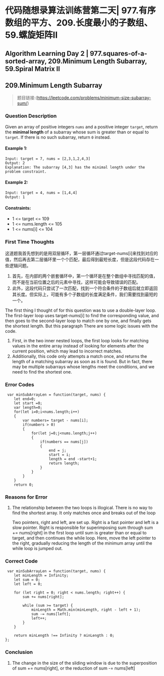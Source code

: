 # 代码随想录算法训练营第二天| 977.有序数组的平方、209.长度最小的子数组、59.螺旋矩阵II
## Algorithm Learning Day 2 | 977.squares-of-a-sorted-array, 209.Minimum Length Subarray, 59.Spiral Matrix II

## 209.Minimum Length Subarray
> 题目链接:(https://leetcode.com/problems/minimum-size-subarray-sum/)

### Question Description
Given an array of positive integers `nums` and a positive integer `target`, return the **minimal length** of a subarray whose sum is greater than or equal to `target`. If there is no such subarray, return `0` instead.

#### Example 1:
```
Input: target = 7, nums = [2,3,1,2,4,3]
Output: 2
Explanation: The subarray [4,3] has the minimal length under the problem constraint.
```
#### Example 2:
```
Input: target = 4, nums = [1,4,4]
Output: 1
```
#### Constraints:
- 1 <= target <= 109
- 1 <= nums.length <= 105
- 1 <= nums[i] <= 104

### First Time Thoughts
这道题我首先想到的是用双层循环，第一层循环通过target-nums[i]来找到对应的值，然后再去第二层循环里一个个匹配，最后得到最短长度，但是这段代码存在一些逻辑问题。<br>
  1. 首先，在内部的两个嵌套循环中，第一个循环是在整个数组中寻找匹配的值，而不是在当前位置之后的元素中寻找，这样可能会导致错误的匹配。<br>
  2. 此外，这段代码只尝试了一次匹配，找到一个符合条件的子数组后就立即返回其长度。但实际上，可能有多个子数组的长度满足条件，我们需要找到最短的一个。<br>

The first thing I thought of for this question was to use a double-layer loop. The first-layer loop uses target-nums[i] to find the corresponding value, and then goes to the second-layer loop to match one by one, and finally gets the shortest length. But this paragraph There are some logic issues with the code. <br>
  1. First, in the two inner nested loops, the first loop looks for matching values in the entire array instead of looking for elements after the current position, which may lead to incorrect matches.<br>
  2. Additionally, this code only attempts a match once, and returns the length of a matching subarray as soon as it is found. But in fact, there may be multiple subarrays whose lengths meet the conditions, and we need to find the shortest one. <br>

### Error Codes
```
 var minSubArrayLen = function(target, nums) {
    let end=0;
    let start =0;
    var length=0;
    for(let i=0;i<nums.length;i++)
    {
        var numbers= target - nums[i];
        if(numbers > 0)
        {
            for(let j=0;j<nums.length;j++)
            {
                if(numbers == nums[j])
                {
                    end = j;
                    start = i;
                    length = end -start+1;
                    return length;
                }
            }
        }
    }
    return 0;
```
### Reasons for Error
1. The relationship between the two loops is illogical. There is no way to find the shortest array. It only matches once and breaks out of the loop<br>

     Two pointers, right and left, are set up. Right is a fast pointer and left is a slow pointer. Right is responsible for superimposing sum through sum += nums[right] in the first loop until sum is greater than or equal to target, and then continues the while loop. Here, move the left pointer to the right, gradually reducing the length of the minimum array until the while loop is jumped out.

### Correct Code
```
 var minSubArrayLen = function(target, nums) {
    let minLength = Infinity;
    let sum = 0;
    let left = 0;

    for (let right = 0; right < nums.length; right++) {
        sum += nums[right];

        while (sum >= target) {
            minLength = Math.min(minLength, right - left + 1);
            sum -= nums[left];
            left++;
        }
    }

    return minLength !== Infinity ? minLength : 0;
};
```
### Conclusion
1. The change in the size of the sliding window is due to the superposition of sum += nums[right], or the reduction of sum -= nums[left]
